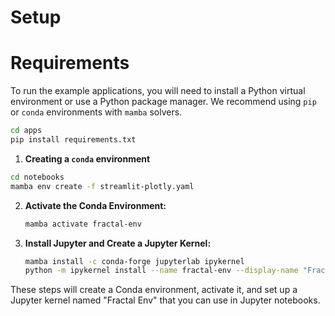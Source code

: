 # Setup

# Requirements

To run the example applications,  you will need to install a Python virtual environment or use a Python package manager. We recommend using `pip` or `conda` environments with `mamba` solvers.

```bash
cd apps
pip install requirements.txt
```

1. **Creating a `conda` environment**

```bash
cd notebooks
mamba env create -f streamlit-plotly.yaml

```

2. **Activate the Conda Environment:**

    ```bash
    mamba activate fractal-env
    ```

3. **Install Jupyter and Create a Jupyter Kernel:**

    ```bash
    mamba install -c conda-forge jupyterlab ipykernel
    python -m ipykernel install --name fractal-env --display-name "Fractal Env"
    ```

These steps will create a Conda environment, activate it, and set up a Jupyter kernel named "Fractal Env" that you can use in Jupyter notebooks.